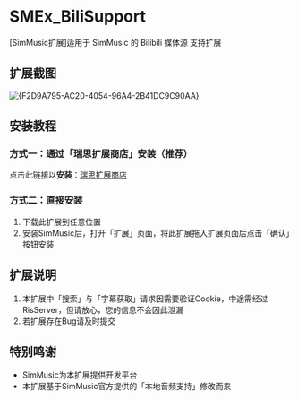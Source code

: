 # SMEx_BiliSupport

[SimMusic扩展]适用于 SimMusic 的 Bilibili 媒体源 支持扩展

## 扩展截图

![{F2D9A795-AC20-4054-96A4-2B41DC9C90AA}](https://github.com/user-attachments/assets/22882b70-f2eb-43df-a397-9fec868a8589)

## 安装教程

### 方式一：通过「瑞思扩展商店」安装（推荐）

点击此链接以**安装**：[瑞思扩展商店](https://github.com/PYLXU/SMEx_pluginStore)

### 方式二：直接安装

1. 下载此扩展到任意位置
2. 安装SimMusic后，打开「扩展」页面，将此扩展拖入扩展页面后点击「确认」按钮安装

## 扩展说明

1. 本扩展中「搜索」与「字幕获取」请求因需要验证Cookie，中途需经过RisServer，但请放心，您的信息不会因此泄漏
2. 若扩展存在Bug请及时提交

## 特别鸣谢

- SimMusic为本扩展提供开发平台
- 本扩展基于SimMusic官方提供的「本地音频支持」修改而来
